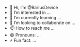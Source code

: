 - 👋 Hi, I’m @BarlusDevice
- 👀 I’m interested in ...
- 🌱 I’m currently learning ...
- 💞️ I’m looking to collaborate on ...
- 📫 How to reach me ...
- 😄 Pronouns: ...
- ⚡ Fun fact: ...

<!---
BarlusDevice/BarlusDevice is a ✨ special ✨ repository because its `README.md` (this file) appears on your GitHub profile.
You can click the Preview link to take a look at your changes.
--->
